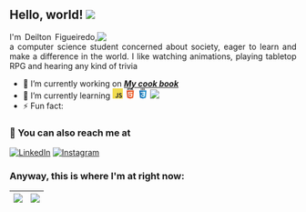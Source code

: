## Hello, world! <img height="24px" src="https://raw.githubusercontent.com/MartinHeinz/MartinHeinz/master/wave.gif"/>

<img align= "right" width= "350" src= "https://pa1.narvii.com/6580/8098c6e9207376889eeb0532d9f5a0723c4d73f5_hq.gif"/>

<p align="justify">I'm Deilton Figueiredo, a computer science student concerned about society, eager to learn and make a difference in the world. I like watching animations, playing tabletop RPG and hearing any kind of trivia</p>

- 🔭 I’m currently working on <a href="https://github.com/deiltonlopes/MyCookBook">***My cook book***</a>
- 🌱 I’m currently learning <img height="18px" src="https://raw.githubusercontent.com/github/explore/80688e429a7d4ef2fca1e82350fe8e3517d3494d/topics/javascript/javascript.png"/> <img height="18px" src="https://raw.githubusercontent.com/github/explore/80688e429a7d4ef2fca1e82350fe8e3517d3494d/topics/html/html.png"/> <img height="18px" src="https://raw.githubusercontent.com/github/explore/80688e429a7d4ef2fca1e82350fe8e3517d3494d/topics/css/css.png"/> <img height="18px" src="https://user-images.githubusercontent.com/62446763/139593115-53faf34f-51a0-4e89-9fbe-8a58d3e8a736.png"/>
- ⚡ Fun fact: 


### 🔎 You can also reach me at

[<img src="https://img.shields.io/badge/-LinkedIn-blue?style=flat-square&logo=Linkedin&logoColor=white&link=https://www.linkedin.com/in/deiltonfigueiredo/" height="22" title="LinkedIn" />](https://www.linkedin.com/in/deiltonfigueiredo/) 
[<img src="https://img.shields.io/badge/-Instagram-purple?style=flat-square&logo=Instagram&logoColor=white&link=https://www.instagram.com/delofigueiredo/" height="22" title="Instagram" />](https://www.instagram.com/delofigueiredo/)

### Anyway, this is where I'm at right now:
|<img src="https://github-readme-stats.vercel.app/api?username=deiltonlopes&count_private=true&show_icons=true&theme=tokyonight" height="160px" width="auto"/> | <img src="https://github-readme-stats.vercel.app/api/top-langs/?username=deiltonlopes&layout=compact&count_private=true&show_icons=true&theme=tokyonight" height="160px" width="auto"/>|
------------|-----------

<!--
**deiltonlopes/deiltonlopes** is a ✨ _special_ ✨ repository because its `README.md` (this file) appears on your GitHub profile.

Here are some ideas to get you started:


- 👯 I’m looking to collaborate on ...
- 🤔 I’m looking for help with ...
- 💬 Ask me about ...
- 📫 How to reach me: ...
- 😄 Pronouns: ...
-->

